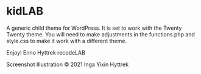 # kidLAB

A generic child theme for WordPress. It is set to work with the Twenty Twenty theme. You will need to make adjustments in the functions.php and style.css to make it work with a different theme.

Enjoy!
Enno Hyttrek
recodeLAB

Screenshot Illustration © 2021 Inga Yixin Hyttrek
